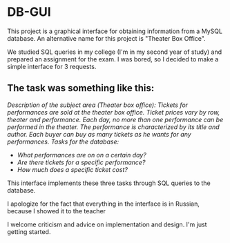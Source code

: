 # DB-GUI

This project is a graphical interface for obtaining information from a MySQL database. An alternative name for this project is "Theater Box Office". 


We studied SQL queries in my college (I'm in my second year of study) and prepared an assignment for the exam. I was bored, so I decided to make a simple interface for 3 requests.

## The task was something like this:

*Description of the subject area (Theater box office): Tickets for performances are sold at the theater box office. Ticket prices vary by row, theater and performance. Each day, no more than one performance can be performed in the theater. The performance is characterized by its title and author. Each buyer can buy as many tickets as he wants for any performances.
Tasks for the database:*
- *What performances are on on a certain day?*
- *Are there tickets for a specific performance?*
- *How much does a specific ticket cost?*

This interface implements these three tasks through SQL queries to the database.

I apologize for the fact that everything in the interface is in Russian, because I showed it to the teacher

I welcome criticism and advice on implementation and design. I'm just getting started.